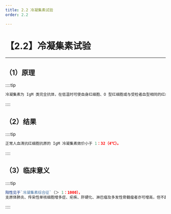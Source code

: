```yaml
---
title: 2.2 冷凝集素试验
order: 2.2

---
```


# 【2.2】冷凝集素试验

<kaodian :text="'血液学检验记忆卡'" />

<!-- ###### 第十二章 固相膜免疫测定

> 临床血液学检验 -->

<beitiX/>

---

## （1）原理

<son :text="'血液学检验记忆卡'" text1="（1）原理" :textOption="[['掌握','基础知识',''],['掌握','基础知识',''],['掌握','基础知识','相关专业知识']]" />

::::tip

```js
冷凝集素为 IgM 类完全抗体，在低温时可使自身红细胞、O 型红细胞或与受检者血型相同的红细胞发生凝集。凝集反应的高峰在 0 ～ 4℃，当温度回升到 37℃ 时凝集消失。

```

::::

## （2）结果  

<son :text="'血液学检验记忆卡'" text1="（2）结果 " :textOption="[['掌握','基础知识',''],['掌握','专业知识','专业实践能力'],['掌握','基础知识','相关专业知识']]" />

::::tip

```js
正常人血清抗红细胞抗原的 IgM 冷凝集素效价小于 1：32（4℃）。

```

::::

## （3）临床意义

<son :text="'血液学检验记忆卡'" text1="（3）临床意义" :textOption="[['掌握','专业知识','专业实践能力'],['掌握','基础知识','相关专业知识'],['掌握','专业知识','专业实践能力']]" />

::::tip

```js
阳性见于`冷凝集素综合征`（＞ 1：1000），
支原体肺炎、传染性单核细胞增多症、疟疾、肝硬化、淋巴瘤及多发性骨髓瘤者亦可增高，但不超过 1：1000。
```

::::
